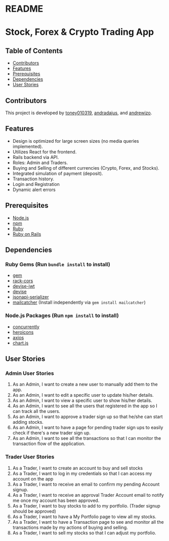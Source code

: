 # README

# Stock, Forex & Crypto Trading App

## Table of Contents

- [Contributors](#contributors)
- [Features](#features)
- [Prerequisites](#prerequisites)
- [Dependencies](#dependencies)
- [User Stories](#user-stories)

## Contributors

This project is developed by [toney010319](https://github.com/toney010319), [andradajus](https://github.com/andradajus), and [andrewizo](https://github.com/andrewizo).

## Features

- Design is optimized for large screen sizes (no media queries implemented).
- Utilizes React for the frontend.
- Rails backend via API.
- Roles: Admin and Traders.
- Buying and Selling of different currencies (Crypto, Forex, and Stocks).
- Integrated simulation of payment (deposit).
- Transaction history.
- Login and Registration
- Dynamic alert errors

## Prerequisites

- [Node.js](https://nodejs.org/)
- [npm](https://www.npmjs.com/)
- [Ruby](https://www.ruby-lang.org/)
- [Ruby on Rails](https://rubyonrails.org/)

## Dependencies

### Ruby Gems (Run `bundle install` to install)

- [gem](https://rubygems.org/)
- [rack-cors](https://rubygems.org/gems/rack-cors)
- [devise-jwt](https://rubygems.org/gems/devise-jwt)
- [devise](https://rubygems.org/gems/devise)
- [jsonapi-serializer](https://rubygems.org/gems/jsonapi-serializer)
- [mailcatcher](https://rubygems.org/gems/mailcatcher) (Install independently via `gem install mailcatcher`)

### Node.js Packages (Run `npm install` to install)

- [concurrently](https://www.npmjs.com/package/concurrently)
- [heroicons](https://www.npmjs.com/package/heroicons)
- [axios](https://www.npmjs.com/package/axios)
- [chart.js](https://www.npmjs.com/package/chart.js)

## User Stories

### Admin User Stories

1. As an Admin, I want to create a new user to manually add them to the app.
2. As an Admin, I want to edit a specific user to update his/her details.
3. As an Admin, I want to view a specific user to show his/her details.
4. As an Admin, I want to see all the users that registered in the app so I can track all the users.
5. As an Admin, I want to approve a trader sign up so that he/she can start adding stocks.
6. As an Admin, I want to have a page for pending trader sign ups to easily check if there's a new trader sign up.
7. As an Admin, I want to see all the transactions so that I can monitor the transaction flow of the application.

### Trader User Stories

1. As a Trader, I want to create an account to buy and sell stocks
2. As a Trader, I want to log in my credentials so that I can access my account on the app
3. As a Trader, I want to receive an email to confirm my pending Account signup.
4. As a Trader, I want to receive an approval Trader Account email to notify me once my account has been approved.
5. As a Trader, I want to buy stocks to add to my portfolio. (Trader signup should be approved)
6. As a Trader, I want to have a My Portfolio page to view all my stocks.
7. As a Trader, I want to have a Transaction page to see and monitor all the transactions made by my actions
   of buying and selling.
8. As a Trader, I want to sell my stocks so that I can adjust my portfolio.
